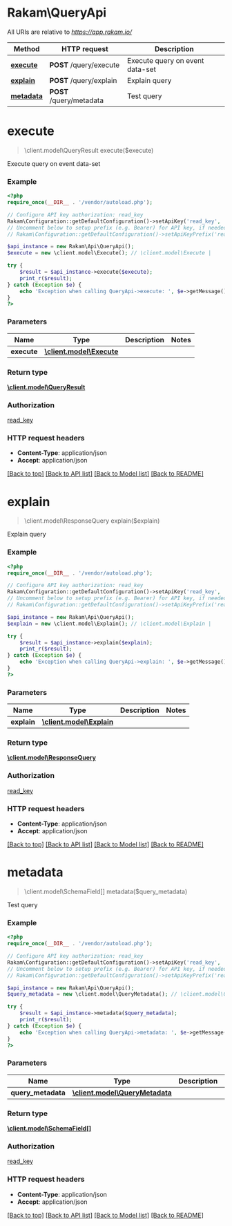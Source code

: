 # Rakam\QueryApi

All URIs are relative to *https://app.rakam.io/*

Method | HTTP request | Description
------------- | ------------- | -------------
[**execute**](QueryApi.md#execute) | **POST** /query/execute | Execute query on event data-set
[**explain**](QueryApi.md#explain) | **POST** /query/explain | Explain query
[**metadata**](QueryApi.md#metadata) | **POST** /query/metadata | Test query


# **execute**
> \client.model\QueryResult execute($execute)

Execute query on event data-set



### Example
```php
<?php
require_once(__DIR__ . '/vendor/autoload.php');

// Configure API key authorization: read_key
Rakam\Configuration::getDefaultConfiguration()->setApiKey('read_key', 'YOUR_API_KEY');
// Uncomment below to setup prefix (e.g. Bearer) for API key, if needed
// Rakam\Configuration::getDefaultConfiguration()->setApiKeyPrefix('read_key', 'Bearer');

$api_instance = new Rakam\Api\QueryApi();
$execute = new \client.model\Execute(); // \client.model\Execute | 

try {
    $result = $api_instance->execute($execute);
    print_r($result);
} catch (Exception $e) {
    echo 'Exception when calling QueryApi->execute: ', $e->getMessage(), PHP_EOL;
}
?>
```

### Parameters

Name | Type | Description  | Notes
------------- | ------------- | ------------- | -------------
 **execute** | [**\client.model\Execute**](../Model/\client.model\Execute.md)|  |

### Return type

[**\client.model\QueryResult**](../Model/QueryResult.md)

### Authorization

[read_key](../../README.md#read_key)

### HTTP request headers

 - **Content-Type**: application/json
 - **Accept**: application/json

[[Back to top]](#) [[Back to API list]](../../README.md#documentation-for-api-endpoints) [[Back to Model list]](../../README.md#documentation-for-models) [[Back to README]](../../README.md)

# **explain**
> \client.model\ResponseQuery explain($explain)

Explain query



### Example
```php
<?php
require_once(__DIR__ . '/vendor/autoload.php');

// Configure API key authorization: read_key
Rakam\Configuration::getDefaultConfiguration()->setApiKey('read_key', 'YOUR_API_KEY');
// Uncomment below to setup prefix (e.g. Bearer) for API key, if needed
// Rakam\Configuration::getDefaultConfiguration()->setApiKeyPrefix('read_key', 'Bearer');

$api_instance = new Rakam\Api\QueryApi();
$explain = new \client.model\Explain(); // \client.model\Explain | 

try {
    $result = $api_instance->explain($explain);
    print_r($result);
} catch (Exception $e) {
    echo 'Exception when calling QueryApi->explain: ', $e->getMessage(), PHP_EOL;
}
?>
```

### Parameters

Name | Type | Description  | Notes
------------- | ------------- | ------------- | -------------
 **explain** | [**\client.model\Explain**](../Model/\client.model\Explain.md)|  |

### Return type

[**\client.model\ResponseQuery**](../Model/ResponseQuery.md)

### Authorization

[read_key](../../README.md#read_key)

### HTTP request headers

 - **Content-Type**: application/json
 - **Accept**: application/json

[[Back to top]](#) [[Back to API list]](../../README.md#documentation-for-api-endpoints) [[Back to Model list]](../../README.md#documentation-for-models) [[Back to README]](../../README.md)

# **metadata**
> \client.model\SchemaField[] metadata($query_metadata)

Test query



### Example
```php
<?php
require_once(__DIR__ . '/vendor/autoload.php');

// Configure API key authorization: read_key
Rakam\Configuration::getDefaultConfiguration()->setApiKey('read_key', 'YOUR_API_KEY');
// Uncomment below to setup prefix (e.g. Bearer) for API key, if needed
// Rakam\Configuration::getDefaultConfiguration()->setApiKeyPrefix('read_key', 'Bearer');

$api_instance = new Rakam\Api\QueryApi();
$query_metadata = new \client.model\QueryMetadata(); // \client.model\QueryMetadata | 

try {
    $result = $api_instance->metadata($query_metadata);
    print_r($result);
} catch (Exception $e) {
    echo 'Exception when calling QueryApi->metadata: ', $e->getMessage(), PHP_EOL;
}
?>
```

### Parameters

Name | Type | Description  | Notes
------------- | ------------- | ------------- | -------------
 **query_metadata** | [**\client.model\QueryMetadata**](../Model/\client.model\QueryMetadata.md)|  |

### Return type

[**\client.model\SchemaField[]**](../Model/SchemaField.md)

### Authorization

[read_key](../../README.md#read_key)

### HTTP request headers

 - **Content-Type**: application/json
 - **Accept**: application/json

[[Back to top]](#) [[Back to API list]](../../README.md#documentation-for-api-endpoints) [[Back to Model list]](../../README.md#documentation-for-models) [[Back to README]](../../README.md)

